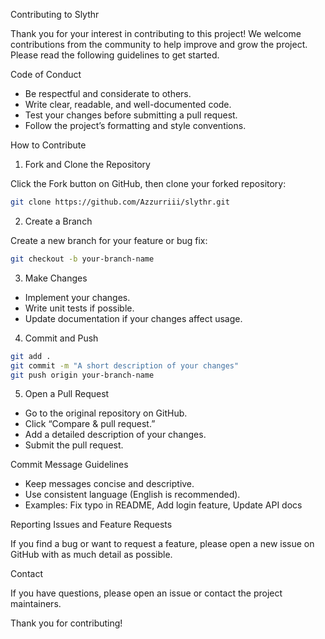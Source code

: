 Contributing to Slythr

Thank you for your interest in contributing to this project! We welcome contributions from the community to help improve and grow the project. Please read the following guidelines to get started.

Code of Conduct

- Be respectful and considerate to others.
- Write clear, readable, and well-documented code.
- Test your changes before submitting a pull request.
- Follow the project’s formatting and style conventions.

How to Contribute

1. Fork and Clone the Repository

Click the Fork button on GitHub, then clone your forked repository:

```bash
git clone https://github.com/Azzurriii/slythr.git
```

2. Create a Branch

Create a new branch for your feature or bug fix:

```bash
git checkout -b your-branch-name
```

3. Make Changes

- Implement your changes.
- Write unit tests if possible.
- Update documentation if your changes affect usage.

4. Commit and Push

```bash
git add .
git commit -m "A short description of your changes"
git push origin your-branch-name
```

5. Open a Pull Request

- Go to the original repository on GitHub.
- Click “Compare & pull request.”
- Add a detailed description of your changes.
- Submit the pull request.

Commit Message Guidelines

- Keep messages concise and descriptive.
- Use consistent language (English is recommended).
- Examples: ‎⁠Fix typo in README⁠, ‎⁠Add login feature⁠, ‎⁠Update API docs⁠

Reporting Issues and Feature Requests

If you find a bug or want to request a feature, please open a new issue on GitHub with as much detail as possible.

Contact

If you have questions, please open an issue or contact the project maintainers.

Thank you for contributing!

